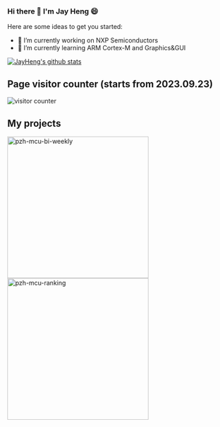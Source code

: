 ### Hi there 👋 I'm Jay Heng 😄

Here are some ideas to get you started:

- 🔭 I’m currently working on NXP Semiconductors
- 🌱 I’m currently learning ARM Cortex-M and Graphics&GUI

 [![JayHeng's github stats](https://github-readme-stats.vercel.app/api?username=JayHeng)](https://github.com/JayHeng)

## Page visitor counter (starts from 2023.09.23)
![visitor counter](https://profile-counter.glitch.me/JayHeng/count.svg)

## My projects

<p align="left">
  <a href="https://github.com/JayHeng/pzh-mcu-bi-weekly">
    <img width="320" src="https://denvercoder1-github-readme-stats.vercel.app/api/pin/?username=JayHeng&repo=pzh-mcu-bi-weekly&theme=material-palenight&hide_border=true&show_icons=true" alt="pzh-mcu-bi-weekly"></a>
  <a href="https://github.com/JayHeng/pzh-mcu-ranking">
    <img width="320" src="https://denvercoder1-github-readme-stats.vercel.app/api/pin/?username=JayHeng&repo=pzh-mcu-ranking&theme=material-palenight&hide_border=true&show_icons=true" alt="pzh-mcu-ranking"></a>
</p>
